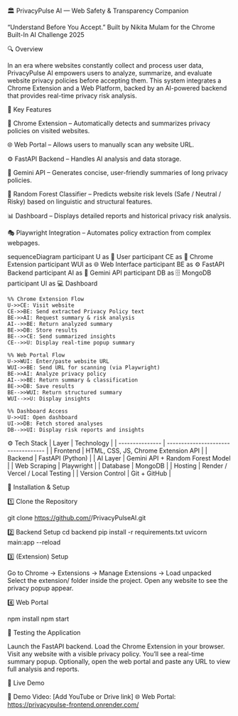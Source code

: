 🏛️ PrivacyPulse AI — Web Safety & Transparency Companion

“Understand Before You Accept.”
Built by Nikita Mulam for the Chrome Built-In AI Challenge 2025

🔍 Overview

In an era where websites constantly collect and process user data, PrivacyPulse AI empowers users to analyze, summarize, and evaluate website privacy policies before accepting them.
This system integrates a Chrome Extension and a Web Platform, backed by an AI-powered backend that provides real-time privacy risk analysis.

🧠 Key Features

🧩 Chrome Extension – Automatically detects and summarizes privacy policies on visited websites.

🌐 Web Portal – Allows users to manually scan any website URL.

⚙️ FastAPI Backend – Handles AI analysis and data storage.

🧠 Gemini API – Generates concise, user-friendly summaries of long privacy policies.

🌾 Random Forest Classifier – Predicts website risk levels (Safe / Neutral / Risky) based on linguistic and structural features.

📊 Dashboard – Displays detailed reports and historical privacy risk analysis.

🎭 Playwright Integration – Automates policy extraction from complex webpages.

sequenceDiagram
    participant U as 👤 User
    participant CE as 🧩 Chrome Extension
    participant WUI as 🌐 Web Interface
    participant BE as ⚙️ FastAPI Backend
    participant AI as 🧠 Gemini API
    participant DB as 🗄️ MongoDB
    participant UI as 💻 Dashboard

    %% Chrome Extension Flow
    U->>CE: Visit website
    CE->>BE: Send extracted Privacy Policy text
    BE->>AI: Request summary & risk analysis
    AI-->>BE: Return analyzed summary
    BE->>DB: Store results
    BE-->>CE: Send summarized insights
    CE-->>U: Display real-time popup summary

    %% Web Portal Flow
    U->>WUI: Enter/paste website URL
    WUI->>BE: Send URL for scanning (via Playwright)
    BE->>AI: Analyze privacy policy
    AI-->>BE: Return summary & classification
    BE->>DB: Save results
    BE-->>WUI: Return structured summary
    WUI-->>U: Display insights

    %% Dashboard Access
    U->>UI: Open dashboard
    UI->>DB: Fetch stored analyses
    DB-->>UI: Display risk reports and insights

⚙️ Tech Stack
| Layer           | Technology                          |
| --------------- | ----------------------------------- |
| Frontend        | HTML, CSS, JS, Chrome Extension API |
| Backend         | FastAPI (Python)                    |
| AI Layer        | Gemini API + Random Forest Model    |
| Web Scraping    | Playwright                          |
| Database        | MongoDB                             |
| Hosting         | Render / Vercel / Local Testing     |
| Version Control | Git + GitHub                        |

🧪 Installation & Setup

1️⃣ Clone the Repository

git clone https://github.com/<your-username>/PrivacyPulseAI.git

2️⃣ Backend Setup
cd backend
pip install -r requirements.txt
uvicorn main:app --reload

3️⃣ (Extension) Setup

Go to Chrome → Extensions → Manage Extensions → Load unpacked
Select the extension/ folder inside the project.
Open any website to see the privacy popup appear.

4️⃣ Web Portal

npm install
npm start

🧪 Testing the Application

Launch the FastAPI backend.
Load the Chrome Extension in your browser.
Visit any website with a visible privacy policy.
You’ll see a real-time summary popup.
Optionally, open the web portal and paste any URL to view full analysis and reports.


🚀 Live Demo

🧩 Demo Video: [Add YouTube or Drive link]
🌐 Web Portal: https://privacypulse-frontend.onrender.com/

